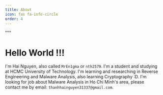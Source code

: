 ```yaml
---
title: About
icon: fas fa-info-circle
order: 4
---
```

"""
# Hello World !!!
I'm Hai Nguyen, also called `MrEn1gma` or `nth2579`. I'm a student and studying at HCMC University of Technology. I'm learning and researching in Reverse Engineering and Malware Analysis, also learning Cryptography :D. I'm looking for job about Malware Analysis in Ho Chi Minh's area, please contact me by email: `thanhhainguyen31337@gmail.com`.